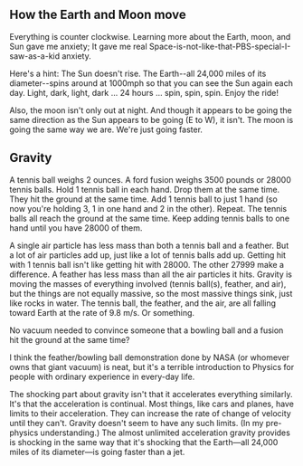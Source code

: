 ## How the Earth and Moon move
Everything is counter clockwise. Learning more about the Earth, moon, and Sun gave me anxiety; It gave me real Space-is-not-like-that-PBS-special-I-saw-as-a-kid anxiety.

Here's a hint: The Sun doesn't rise. The Earth--all 24,000 miles of its diameter--spins around at 1000mph so that you can see the Sun again each day. Light, dark, light, dark ... 24 hours ... spin, spin, spin. Enjoy the ride!

Also, the moon isn't only out at night. And though it appears to be going the same direction as the Sun appears to be going (E to W), it isn't. The moon is going the same way we are. We're just going faster.

## Gravity

A tennis ball weighs 2 ounces. A ford fusion weighs 3500 pounds or 28000 tennis balls. Hold 1 tennis ball in each hand. Drop them at the same time. They hit the ground at the same time. Add 1 tennis ball to just 1 hand (so now you're holding 3, 1 in one hand and 2 in the other). Repeat. The tennis balls all reach the ground at the same time. Keep adding tennis balls to one hand until you have 28000 of them. 

A single air particle has less mass than both a tennis ball and a feather. But a lot of air particles add up, just like a lot of tennis balls add up. Getting hit with 1 tennis ball isn't like getting hit with 28000. The other 27999 make a difference. A feather has less mass than all the air particles it hits. Gravity is moving the masses of everything involved (tennis ball(s), feather, and air), but the things are not equally massive, so the most massive things sink, just like rocks in water. The tennis ball, the feather, and the air, are all falling toward Earth at the rate of 9.8 m/s. Or something.

No vacuum needed to convince someone that a bowling ball and a fusion hit the ground at the same time?

I think the feather/bowling ball demonstration done by NASA (or whomever owns that giant vacuum) is neat, but it's a terrible introduction to Physics for people with ordinary experience in every-day life.

The shocking part about gravity isn't that it accelerates everything similarly. It's that the acceleration is continual. Most things, like cars and planes, have limits to their acceleration. They can increase the rate of change of velocity until they can't. Gravity doesn't seem to have any such limits. (In my pre-physics understanding.) The almost unlimited acceleration gravity provides is shocking in the same way that it's shocking that the Earth—all 24,000 miles of its diameter—is going faster than a jet.